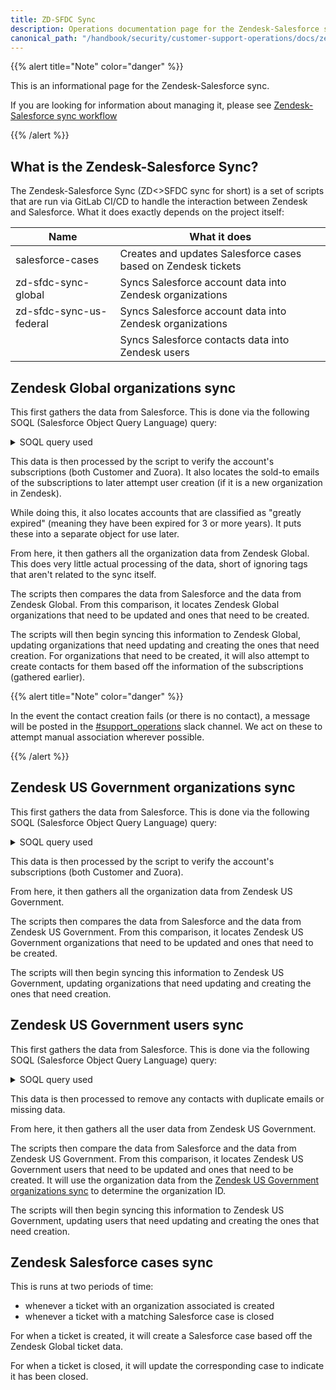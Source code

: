 ```yaml
---
title: ZD-SFDC Sync
description: Operations documentation page for the Zendesk-Salesforce sync
canonical_path: "/handbook/security/customer-support-operations/docs/zendesk/zd-sfdc-sync"
---
```


{{% alert title="Note" color="danger" %}}

This is an informational page for the Zendesk-Salesforce sync.

If you are looking for information about managing it, please see [Zendesk-Salesforce sync workflow](../../workflows/zendesk/zd-sfdc-sync)

{{% /alert %}}

## What is the Zendesk-Salesforce Sync?

The Zendesk-Salesforce Sync (ZD<>SFDC sync for short) is a set of scripts that
are run via GitLab CI/CD to handle the interaction between Zendesk and
Salesforce. What it does exactly depends on the project itself:

| Name                    | What it does |
|-------------------------|--------------|
| salesforce-cases | Creates and updates Salesforce cases based on Zendesk tickets |
| zd-sfdc-sync-global | Syncs Salesforce account data into Zendesk organizations |
| zd-sfdc-sync-us-federal | Syncs Salesforce account data into Zendesk organizations |
| | Syncs Salesforce contacts data into Zendesk users |

## Zendesk Global organizations sync

This first gathers the data from Salesforce. This is done via the following SOQL (Salesforce Object Query Language) query:

<details>
<summary>SOQL query used</summary>

```sql
SELECT
  Account_ID_18__c,
  Name,
  Type,
  Ultimate_Parent_Sales_Segment_Employees__c,
  Account_Owner_Calc__c,
  Technical_Account_Manager_Name__c,
  GS_Health_Score_Color__c,
  Restricted_Account__c,
  Solutions_Architect_Lookup__r.Name,
  Account_Demographics_Geo__c,
  Latest_Sold_To_Contact__r.Email,
  Latest_Sold_To_Contact__r.Name,
  Partner_Track__c,
  Partners_Partner_Type__c,
  Support_Hold__c,
  Account_Risk_Level__c,
  Support_Instance__c,
  (
    SELECT
      Id,
      Name,
      Zuora__ProductName__c,
      Zuora__EffectiveEndDate__c,
      Zuora__Quantity__c,
      Zuora__TotalContractValue__c,
      Subscription_Status__c
    FROM Zuora__R00N40000001lGjTEAU__r
    WHERE
      Zuora__EffectiveEndDate__c != NULL
  ),
  (
    SELECT
      Name,
      Zuora__SoldToWorkEmail__c
    FROM Zuora__R00N40000001kyLcEAI__r
    WHERE
      IsDeleted = false
    ORDER BY CreatedDate ASC
    LIMIT 1
  )
FROM Account
WHERE
  Type != 'Prospect' AND
  (
    Type IN ('Customer', 'Former Customer') OR
    (
      Type = 'Partner' AND
      Partners_Partner_Status__c IN ('Authorized', 'Former') AND
      Partners_Partner_Type__c IN ('Alliance', 'Channel') AND
      Partner_Track__c IN ('Open', 'Select', 'Technology')
    )
  )
```

</details>

This data is then processed by the script to verify the account's subscriptions (both Customer and Zuora). It also locates the sold-to emails of the subscriptions to later attempt user creation (if it is a new organization in Zendesk).

While doing this, it also locates accounts that are classified as "greatly expired" (meaning they have been expired for 3 or more years). It puts these into a separate object for use later.

From here, it then gathers all the organization data from Zendesk Global. This does very little actual processing of the data, short of ignoring tags that aren't related to the sync itself.

The scripts then compares the data from Salesforce and the data from Zendesk Global. From this comparison, it locates Zendesk Global organizations that need to be updated and ones that need to be created.

The scripts will then begin syncing this information to Zendesk Global, updating organizations that need updating and creating the ones that need creation. For organizations that need to be created, it will also attempt to create contacts for them based off the information of the subscriptions (gathered earlier).

{{% alert title="Note" color="danger" %}}

In the event the contact creation fails (or there is no contact), a message will be posted in the [#support_operations](https://gitlab.enterprise.slack.com/archives/C018ZGZAMPD) slack channel. We act on these to attempt manual association wherever possible.

{{% /alert %}}

## Zendesk US Government organizations sync

This first gathers the data from Salesforce. This is done via the following SOQL (Salesforce Object Query Language) query:

<details>
<summary>SOQL query used</summary>

```sql
SELECT
  Account_ID_18__c,
  Name,
  Ultimate_Parent_Sales_Segment_Employees__c,
  Account_Owner_Calc__c,
  Technical_Account_Manager_Name__c,
  GS_Health_Score_Color__c,
  Restricted_Account__c,
  Solutions_Architect_Lookup__r.Name,
  Support_Hold__c,
  (
    SELECT
      Id,
      Name,
      Zuora__ProductName__c,
      Zuora__EffectiveEndDate__c,
      Zuora__Quantity__c,
      Zuora__TotalContractValue__c,
      Subscription_Status__c
    FROM Zuora__R00N40000001lGjTEAU__r
  )
FROM Account
WHERE
  Id IN
    (
      SELECT
        Zuora__Account__c
      FROM Zuora__SubscriptionProductCharge__c
      WHERE
        Subscription_Status__c = 'Active' AND
        Zuora__EffectiveEndDate__c >= #{(Date.today - 91.days).iso8601} AND
        (
          Name IN (
            '12x5 US Citizen Support - 1 Year',
            '12x5 US Citizen Support - 2 Year',
            '12x5 US Citizen Support - 3 Year',
            '12x5 US Citizen Support - Monthly',
            '24x7 US Citizen Support - 1 Year',
            '24x7 US Citizen Support - 2 Year',
            '24x7 US Citizen Support - 3 Year',
            '24x7 US Citizen Support - Monthly'
          ) OR
          Zuora__Account__r.Support_Instance__c = 'federal-support'
        )
    )
```

</details>

This data is then processed by the script to verify the account's subscriptions (both Customer and Zuora).

From here, it then gathers all the organization data from Zendesk US Government.

The scripts then compares the data from Salesforce and the data from Zendesk US Government. From this comparison, it locates Zendesk US Government organizations that need to be updated and ones that need to be created.

The scripts will then begin syncing this information to Zendesk US Government, updating organizations that need updating and creating the ones that need creation.

## Zendesk US Government users sync

This first gathers the data from Salesforce. This is done via the following SOQL (Salesforce Object Query Language) query:

<details>
<summary>SOQL query used</summary>

```sql
SELECT
  Name,
  Email,
  Account.Account_ID_18__c,
  Account.Name
FROM Contact
WHERE
  Inactive_Contact__c = false AND
  Name != '' AND
  Email != '' AND
  Role__c INCLUDES ('Gitlab Admin') AND
  (
    NOT Email LIKE '%gitlab.com'
  ) AND
  Account.Type IN ('Customer', 'Former Customer') AND
  AccountId IN (
    SELECT
      Zuora__Account__c
    FROM Zuora__SubscriptionProductCharge__c
    WHERE
      Subscription_Status__c = 'Active' AND
      Zuora__EffectiveEndDate__c >= #{(Date.today - 91.days).iso8601} AND
      (
        Name IN (
          '12x5 US Citizen Support - 1 Year',
          '12x5 US Citizen Support - 2 Year',
          '12x5 US Citizen Support - 3 Year',
          '12x5 US Citizen Support - Monthly',
          '24x7 US Citizen Support - 1 Year',
          '24x7 US Citizen Support - 2 Year',
          '24x7 US Citizen Support - 3 Year',
          '24x7 US Citizen Support - Monthly'
        ) OR
        Zuora__Account__r.Support_Instance__c = 'federal-support'
      )
  )
```

</details>

This data is then processed to remove any contacts with duplicate emails or missing data.

From here, it then gathers all the user data from Zendesk US Government.

The scripts then compare the data from Salesforce and the data from Zendesk US Government. From this comparison, it locates Zendesk US Government users that need to be updated and ones that need to be created. It will use the organization data from the
[Zendesk US Government organizations sync](#zendesk-us-government-organizations-sync) to determine the organization ID.

The scripts will then begin syncing this information to Zendesk US Government, updating users that need updating and creating the ones that need creation.

## Zendesk Salesforce cases sync

This is runs at two periods of time:

- whenever a ticket with an organization associated is created
- whenever a ticket with a matching Salesforce case is closed

For when a ticket is created, it will create a Salesforce case based off the Zendesk Global ticket data.

For when a ticket is closed, it will update the corresponding case to indicate it has been closed.
